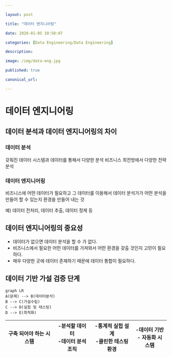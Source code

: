 ```yaml
---

layout: post

title: "데이터 엔지니어링"

date: 2020-01-05 10:50:07

categories: [Data Engineering/Data Engineering]

description:

image: /img/data-eng.jpg

published: true

canonical_url:

---
```


﻿데이터 엔지니어링
=================

데이터 분석과 데이터 엔지니어링의 차이
--------------------------------------

### 데이터 분석

갖춰진 데이터 시스템과 데이터를 통해서 다양한 분석 비즈니스 최전방에서 다양한 전략 분석

### 데이터 엔지니어링

비즈니스에 어떤 데이터가 필요하고 그 데이터를 이용해서 데이터 분석가가 어떤 분석을 만들어 할 수 있는지 환경을 만들어 내는 것

예) 데이터 전처리, 데이터 추출, 데이터 정제 등

데이터 엔지니어링의 중요성
--------------------------

-	데이터가 없으면 데이터 분석을 할 수 가 없다.
-	비즈니스에서 필요한 어떤 데이터를 가져와서 어떤 환경을 갖출 것인지 고민이 필요하다.
-	매우 다양한 곳에 데이터 존재하기 때문에 데이터 통합이 필요하다.

데이터 기반 가설 검증 단계
--------------------------

```mermaid
graph LR
A(문제) --> B(데이터분석)
B --> C(가설수립)
C --> D(실험 및 테스팅)
D --> E(최적화)
```

| 구축 되어야 하는 시스템 | -분석할 데이터 <br> -데이터 분석 조직 | -통계적 실헙 설계 <br>-클린한 테스팅 환경 | -데이터 기반 <br> - 자동화 시스템 |
|-------------------------|---------------------------------------|-------------------------------------------|-----------------------------------|
